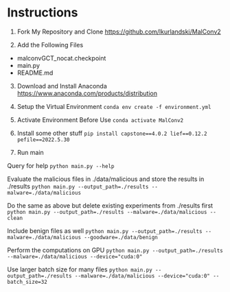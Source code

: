 # Instructions

1) Fork My Repository and Clone 
https://github.com/lkurlandski/MalConv2

2) Add the Following Files
- malconvGCT_nocat.checkpoint
- main.py
- README.md

3) Download and Install Anaconda
https://www.anaconda.com/products/distribution

3) Setup the Virtual Environment
```conda env create -f environment.yml```

4) Activate Environment Before Use
```conda activate MalConv2```

5) Install some other stuff
```pip install capstone==4.0.2 lief==0.12.2 pefile==2022.5.30```

6) Run main

Query for help
```python main.py --help```

Evaluate the malicious files in ./data/malicious and store the results in ./results
```python main.py --output_path=./results --malware=./data/malicious```

Do the same as above but delete existing experiments from ./results first
```python main.py --output_path=./results --malware=./data/malicious --clean```

Include benign files as well
```python main.py --output_path=./results --malware=./data/malicious --goodware=./data/benign```

Perform the computations on GPU
```python main.py --output_path=./results --malware=./data/malicious --device="cuda:0"```

Use larger batch size for many files
```python main.py --output_path=./results --malware=./data/malicious --device="cuda:0" --batch_size=32```

